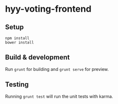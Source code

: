 # hyy-voting-frontend

## Setup

~~~
npm install
bower install
~~~

## Build & development

Run `grunt` for building and `grunt serve` for preview.

## Testing

Running `grunt test` will run the unit tests with karma.
